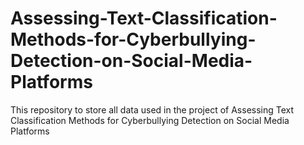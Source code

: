 # Assessing-Text-Classification-Methods-for-Cyberbullying-Detection-on-Social-Media-Platforms
This repository to store all data used in the project of Assessing Text Classification Methods for Cyberbullying Detection on Social Media Platforms
